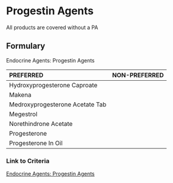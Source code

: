 # Progestin Agents

All products are covered without a PA

## Formulary

Endocrine Agents: Progestin Agents

| PREFERRED | NON-PREFERRED |
| :--- | ---: |
| Hydroxyprogesterone Caproate    | |
| Makena                          | |
| Medroxyprogesterone Acetate Tab | |
| Megestrol                       | |
| Norethindrone Acetate           | |
| Progesterone                    | |
| Progesterone In Oil             | |

### Link to Criteria

[Endocrine Agents: Progestin Agents](https://pharmacy.medicaid.ohio.gov/sites/default/files/20220415_UPDL_Criteria_FINAL_.pdf#page=52)
